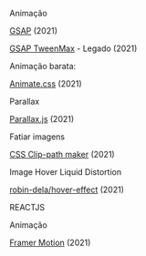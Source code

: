 Animação

<a href="https://greensock.com/get-started/#what-is-gsap">GSAP</a><span> (2021)</span>

<a href="https://greensock.com/tweenmax/">GSAP TweenMax</a><span> - Legado (2021)</span>

Animação barata:

<a href="https://animate.style/">Animate.css</a><span> (2021)</span>

Parallax

<a href="https://github.com/wagerfield/parallax">Parallax.js</a><span> (2021)</span>

Fatiar imagens

<a href="https://bennettfeely.com/clippy/">CSS Clip-path maker</a><span> (2021)</span>

Image Hover Liquid Distortion

<a href="https://github.com/robin-dela/hover-effect">robin-dela/hover-effect</a><span> (2021)</span>

REACTJS

Animação

<a href="https://www.framer.com/motion/">Framer Motion</a><span> (2021)</span>
